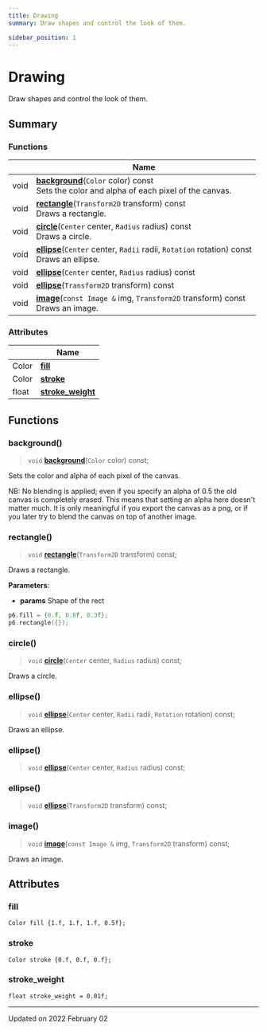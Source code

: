 ```yaml
---
title: Drawing
summary: Draw shapes and control the look of them. 

sidebar_position: 1
---
```


# Drawing

Draw shapes and control the look of them. 

## Summary

### Functions

|                | Name           |
| -------------- | -------------- |
| void | **[background](/reference/drawing#background)**(`Color` color) const<br/>Sets the color and alpha of each pixel of the canvas.  |
| void | **[rectangle](/reference/drawing#rectangle)**(`Transform2D` transform) const<br/>Draws a rectangle.  |
| void | **[circle](/reference/drawing#circle)**(`Center` center, `Radius` radius) const<br/>Draws a circle.  |
| void | **[ellipse](/reference/drawing#ellipse)**(`Center` center, `Radii` radii, `Rotation` rotation) const<br/>Draws an ellipse.  |
| void | **[ellipse](/reference/drawing#ellipse)**(`Center` center, `Radius` radius) const |
| void | **[ellipse](/reference/drawing#ellipse)**(`Transform2D` transform) const |
| void | **[image](/reference/drawing#image)**(`const Image &` img, `Transform2D` transform) const<br/>Draws an image.  |

### Attributes

|                | Name           |
| -------------- | -------------- |
| Color | **[fill](/reference/drawing#fill)**  |
| Color | **[stroke](/reference/drawing#stroke)**  |
| float | **[stroke_weight](/reference/drawing#stroke_weight)**  |


## Functions

### background()

> `void` **[background](/reference/drawing#background)**(`Color` color) const;


Sets the color and alpha of each pixel of the canvas. 

NB: No blending is applied; even if you specify an alpha of 0.5 the old canvas is completely erased. This means that setting an alpha here doesn't matter much. It is only meaningful if you export the canvas as a png, or if you later try to blend the canvas on top of another image. 


### rectangle()

> `void` **[rectangle](/reference/drawing#rectangle)**(`Transform2D` transform) const;


Draws a rectangle. 

**Parameters**: 

  * **params** Shape of the rect




```cpp
p6.fill = {0.f, 0.8f, 0.3f};
p6.rectangle({});
```


### circle()

> `void` **[circle](/reference/drawing#circle)**(`Center` center, `Radius` radius) const;


Draws a circle. 

### ellipse()

> `void` **[ellipse](/reference/drawing#ellipse)**(`Center` center, `Radii` radii, `Rotation` rotation) const;


Draws an ellipse. 

### ellipse()

> `void` **[ellipse](/reference/drawing#ellipse)**(`Center` center, `Radius` radius) const;



### ellipse()

> `void` **[ellipse](/reference/drawing#ellipse)**(`Transform2D` transform) const;



### image()

> `void` **[image](/reference/drawing#image)**(`const Image &` img, `Transform2D` transform) const;


Draws an image. 


## Attributes

### fill

```
Color fill {1.f, 1.f, 1.f, 0.5f};
```


### stroke

```
Color stroke {0.f, 0.f, 0.f};
```


### stroke_weight

```
float stroke_weight = 0.01f;
```





-------------------------------

Updated on 2022 February 02